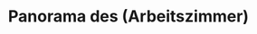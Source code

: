 ---
layout: panorama
parent: '/projects/private/the-alchimist'
image: 'http://hub.acherno.com/svn/alhimika/Site/Panorami/Trayan_Ivan_Vaov_Kabinet_Panorama_01_N.jpg'
title: 'Panorama des (Arbeitszimmer)'
sitemap: false
---